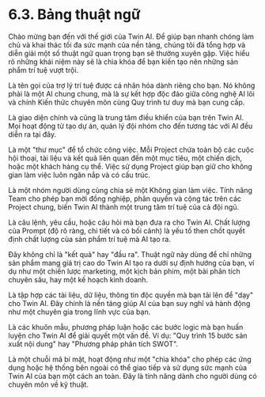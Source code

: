 # 6.3. Bảng thuật ngữ

Chào mừng bạn đến với thế giới của Twin AI. Để giúp bạn nhanh chóng làm chủ và khai thác tối đa sức mạnh của nền tảng, chúng tôi đã tổng hợp và diễn giải một số thuật ngữ quan trọng bạn sẽ thường xuyên gặp. Việc hiểu rõ những khái niệm này sẽ là chìa khóa để bạn kiến tạo nên những sản phẩm trí tuệ vượt trội.

Là tên gọi của trợ lý trí tuệ được cá nhân hóa dành riêng cho bạn. Nó không phải là một AI chung chung, mà là sự kết hợp độc đáo giữa công nghệ AI lõi và chính Kiến thức chuyên môn cùng Quy trình tư duy mà bạn cung cấp.

Là giao diện chính và cũng là trung tâm điều khiển của bạn trên Twin AI. Mọi hoạt động từ tạo dự án, quản lý đội nhóm cho đến tương tác với AI đều diễn ra tại đây.

Là một "thư mục" để tổ chức công việc. Mỗi Project chứa toàn bộ các cuộc hội thoại, tài liệu và kết quả liên quan đến một mục tiêu, một chiến dịch, hoặc một khách hàng cụ thể. Việc sử dụng Project giúp bạn giữ cho không gian làm việc luôn ngăn nắp và có cấu trúc.

Là một nhóm người dùng cùng chia sẻ một Không gian làm việc. Tính năng Team cho phép bạn mời đồng nghiệp, phân quyền và cộng tác trên các Project chung, biến Twin AI thành một trung tâm trí tuệ của cả đội ngũ.

Là câu lệnh, yêu cầu, hoặc câu hỏi mà bạn đưa ra cho Twin AI. Chất lượng của Prompt (độ rõ ràng, chi tiết và có bối cảnh) là yếu tố then chốt quyết định chất lượng của sản phẩm trí tuệ mà AI tạo ra.

Đây không chỉ là "kết quả" hay "đầu ra". Thuật ngữ này dùng để chỉ những sản phẩm mang giá trị cao do Twin AI tạo ra dưới sự định hướng của bạn, ví dụ như một chiến lược marketing, một kịch bản phim, một bài phân tích chuyên sâu, hay một kế hoạch kinh doanh.

Là tập hợp các tài liệu, dữ liệu, thông tin độc quyền mà bạn tải lên để "dạy" cho Twin AI. Đây chính là nền tảng giúp AI của bạn suy nghĩ và hành động như một chuyên gia trong lĩnh vực của bạn.

Là các khuôn mẫu, phương pháp luận hoặc các bước logic mà bạn huấn luyện cho Twin AI để giải quyết một vấn đề. Ví dụ: "Quy trình 15 bước sản xuất nội dung" hay "Phương pháp phân tích SWOT".

Là một chuỗi mã bí mật, hoạt động như một "chìa khóa" cho phép các ứng dụng hoặc hệ thống bên ngoài có thể giao tiếp và sử dụng sức mạnh của Twin AI của bạn một cách an toàn. Đây là tính năng dành cho người dùng có chuyên môn về kỹ thuật.

